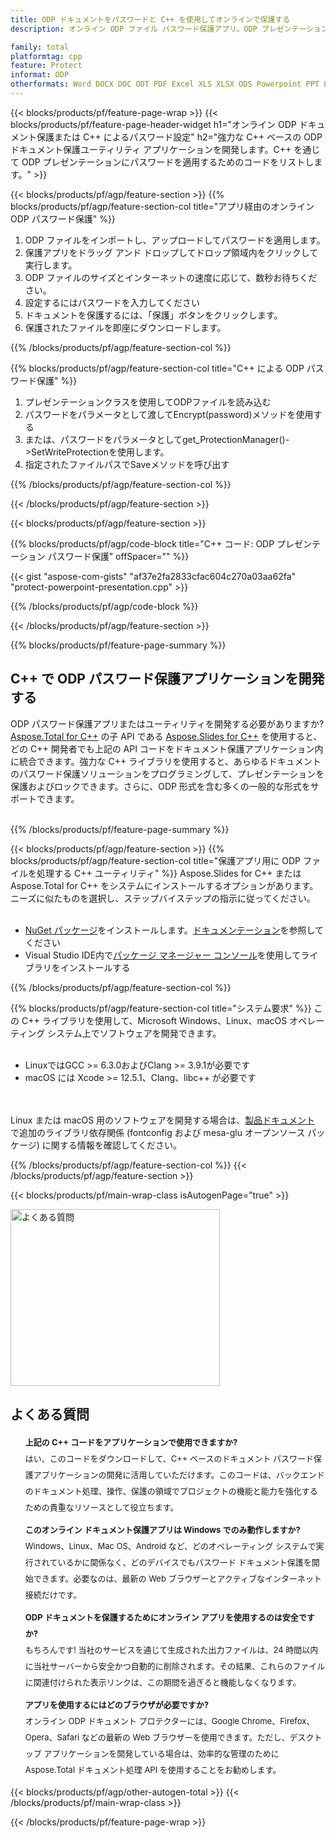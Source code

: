 ```yaml
---
title: ODP ドキュメントをパスワードと C++ を使用してオンラインで保護する
description: オンライン ODP ファイル パスワード保護アプリ。ODP プレゼンテーションにパスワード保護を適用する C++ API コード。

family: total
platformtag: cpp
feature: Protect
informat: ODP
otherformats: Word DOCX DOC ODT PDF Excel XLS XLSX ODS Powerpoint PPT PPTX ODP
---
```

{{< blocks/products/pf/feature-page-wrap >}}
{{< blocks/products/pf/feature-page-header-widget h1="オンライン ODP ドキュメント保護または C++ によるパスワード設定" h2="強力な C++ ベースの ODP ドキュメント保護ユーティリティ アプリケーションを開発します。C++ を通じて ODP プレゼンテーションにパスワードを適用するためのコードをリストします。" >}}

{{< blocks/products/pf/agp/feature-section >}}
{{% blocks/products/pf/agp/feature-section-col title="アプリ経由のオンライン ODP パスワード保護" %}}

1. ODP ファイルをインポートし、アップロードしてパスワードを適用します。
1. 保護アプリをドラッグ アンド ドロップしてドロップ領域内をクリックして実行します。
1. ODP ファイルのサイズとインターネットの速度に応じて、数秒お待ちください。
1. 設定するにはパスワードを入力してください
1. ドキュメントを保護するには、「保護」ボタンをクリックします。
1. 保護されたファイルを即座にダウンロードします。

{{% /blocks/products/pf/agp/feature-section-col %}}

{{% blocks/products/pf/agp/feature-section-col title="C++ による ODP パスワード保護" %}}

1. プレゼンテーションクラスを使用してODPファイルを読み込む
1. パスワードをパラメータとして渡してEncrypt(password)メソッドを使用する
1. または、パスワードをパラメータとしてget_ProtectionManager()->SetWriteProtectionを使用します。
1. 指定されたファイルパスでSaveメソッドを呼び出す

{{% /blocks/products/pf/agp/feature-section-col %}}

{{< /blocks/products/pf/agp/feature-section >}}

{{< blocks/products/pf/agp/feature-section >}}

{{% blocks/products/pf/agp/code-block title="C++ コード: ODP プレゼンテーション パスワード保護" offSpacer="" %}}

{{< gist "aspose-com-gists" "af37e2fa2833cfac604c270a03aa62fa" "protect-powerpoint-presentation.cpp" >}}

{{% /blocks/products/pf/agp/code-block %}}

{{< /blocks/products/pf/agp/feature-section >}}

{{% blocks/products/pf/feature-page-summary %}}

<h2>C++ で ODP パスワード保護アプリケーションを開発する</h2>

ODP パスワード保護アプリまたはユーティリティを開発する必要がありますか?[Aspose.Total for C++](https://products.aspose.com/total/ja/cpp/) の子 API である [Aspose.Slides for C++](https://products.aspose.com/slides/cpp/) を使用すると、どの C++ 開発者でも上記の API コードをドキュメント保護アプリケーション内に統合できます。強力な C++ ライブラリを使用すると、あらゆるドキュメントのパスワード保護ソリューションをプログラミングして、プレゼンテーションを保護およびロックできます。さらに、ODP 形式を含む多くの一般的な形式をサポートできます。<br /><br />

{{% /blocks/products/pf/feature-page-summary %}}

{{< blocks/products/pf/agp/feature-section >}}
{{% blocks/products/pf/agp/feature-section-col title="保護アプリ用に ODP ファイルを処理する C++ ユーティリティ" %}}
Aspose.Slides for C++ または Aspose.Total for C++ をシステムにインストールするオプションがあります。ニーズに似たものを選択し、ステップバイステップの指示に従ってください。<br /><br />

- [NuGet パッケージ](https://www.nuget.org/packages/Aspose.Slides.Cpp/)をインストールします。[ドキュメンテーション](https://docs.aspose.com/slides/cpp/installation/#option-one-install-or-update-asposeslides-for-c-from-the-nuget-package-manager)を参照してください
- Visual Studio IDE内で[パッケージ マネージャー コンソール](https://docs.aspose.com/slides/cpp/installation/#option-2-install-or-update-asposeslides-through-the-package-manager-console)を使用してライブラリをインストールする


{{% /blocks/products/pf/agp/feature-section-col %}}

{{% blocks/products/pf/agp/feature-section-col title="システム要求" %}}
この C++ ライブラリを使用して、Microsoft Windows、Linux、macOS オペレーティング システム上でソフトウェアを開発できます。<br /><br />

- LinuxではGCC >= 6.3.0およびClang >= 3.9.1が必要です
- macOS には Xcode >= 12.5.1、Clang、libc++ が必要です

<br /><br />
Linux または macOS 用のソフトウェアを開発する場合は、[製品ドキュメント](https://docs.aspose.com/slides/cpp/system-requirements/) で追加のライブラリ依存関係 (fontconfig および mesa-glu オープンソース パッケージ) に関する情報を確認してください。

{{% /blocks/products/pf/agp/feature-section-col %}}
{{< /blocks/products/pf/agp/feature-section >}}

{{< blocks/products/pf/main-wrap-class isAutogenPage="true" >}}

<style>.howtolist li{margin-right: 0!important;line-height: 26px;position: relative;margin-bottom: 10px;font-size: 13px;list-style-type: none;}</style>
<div class="col-md-12 tl bg-gray-dark howtolist section">
  <a class="anchor" name="faqpage"></a>
  <div class="container tl dflex" itemscope="" itemtype="https://schema.org/FAQPage">
      <div class="col-md-4 howtosectiongfx">
          <img class="social-panel-hide-on-mobile" src="https://www.groupdocs.cloud/templates/brand/images/groupdocs/conversion/groupdocs_conversion-brand.png" alt="よくある質問" width="335" height="283">
      </div>
      <div class="howtosection col-md-8">
          <div>
              <h2>よくある質問</h2>
              <ul>
                  <li itemscope="" itemprop="mainEntity" itemtype="https://schema.org/Question">
                      <div>
                          <span itemprop="name"><b>上記の C++ コードをアプリケーションで使用できますか?</b></span>
                      </div>
                      <div itemscope="" itemprop="acceptedAnswer" itemtype="https://schema.org/Answer">
                          <span itemprop="text">はい、このコードをダウンロードして、C++ ベースのドキュメント パスワード保護アプリケーションの開発に活用していただけます。このコードは、バックエンドのドキュメント処理、操作、保護の領域でプロジェクトの機能と能力を強化するための貴重なリソースとして役立ちます。</span>
                      </div>
                  </li>
                  <li itemscope="" itemprop="mainEntity" itemtype="https://schema.org/Question">
                      <div>
                          <span itemprop="name"><b>このオンライン ドキュメント保護アプリは Windows でのみ動作しますか?</b></span>
                      </div>
                      <div itemscope="" itemprop="acceptedAnswer" itemtype="https://schema.org/Answer">
                          <span itemprop="text">Windows、Linux、Mac OS、Android など、どのオペレーティング システムで実行されているかに関係なく、どのデバイスでもパスワード ドキュメント保護を開始できます。必要なのは、最新の Web ブラウザーとアクティブなインターネット接続だけです。</span>
                      </div>
                  </li>
                  <li itemscope="" itemprop="mainEntity" itemtype="https://schema.org/Question">
                      <div>
                          <span itemprop="name"><b>ODP ドキュメントを保護するためにオンライン アプリを使用するのは安全ですか?</b></span>
                      </div>
                      <div itemscope="" itemprop="acceptedAnswer" itemtype="https://schema.org/Answer">
                          <span itemprop="text">もちろんです! 当社のサービスを通じて生成された出力ファイルは、24 時間以内に当社サーバーから安全かつ自動的に削除されます。その結果、これらのファイルに関連付けられた表示リンクは、この期間を過ぎると機能しなくなります。</span>
                      </div>
                  </li>                 
                  <li itemscope="" itemprop="mainEntity" itemtype="https://schema.org/Question">
                      <div>
                          <span itemprop="name"><b>アプリを使用するにはどのブラウザが必要ですか?</b></span>
                      </div>
                      <div itemscope="" itemprop="acceptedAnswer" itemtype="https://schema.org/Answer">
                          <span itemprop="text">オンライン ODP ドキュメント プロテクターには、Google Chrome、Firefox、Opera、Safari などの最新の Web ブラウザーを使用できます。ただし、デスクトップ アプリケーションを開発している場合は、効率的な管理のために Aspose.Total ドキュメント処理 API を使用することをお勧めします。</span>
                      </div>
                  </li>
              </ul>
          </div>
      </div>
  </div>

{{< blocks/products/pf/agp/other-autogen-total >}}
{{< /blocks/products/pf/main-wrap-class >}}

{{< /blocks/products/pf/feature-page-wrap >}}